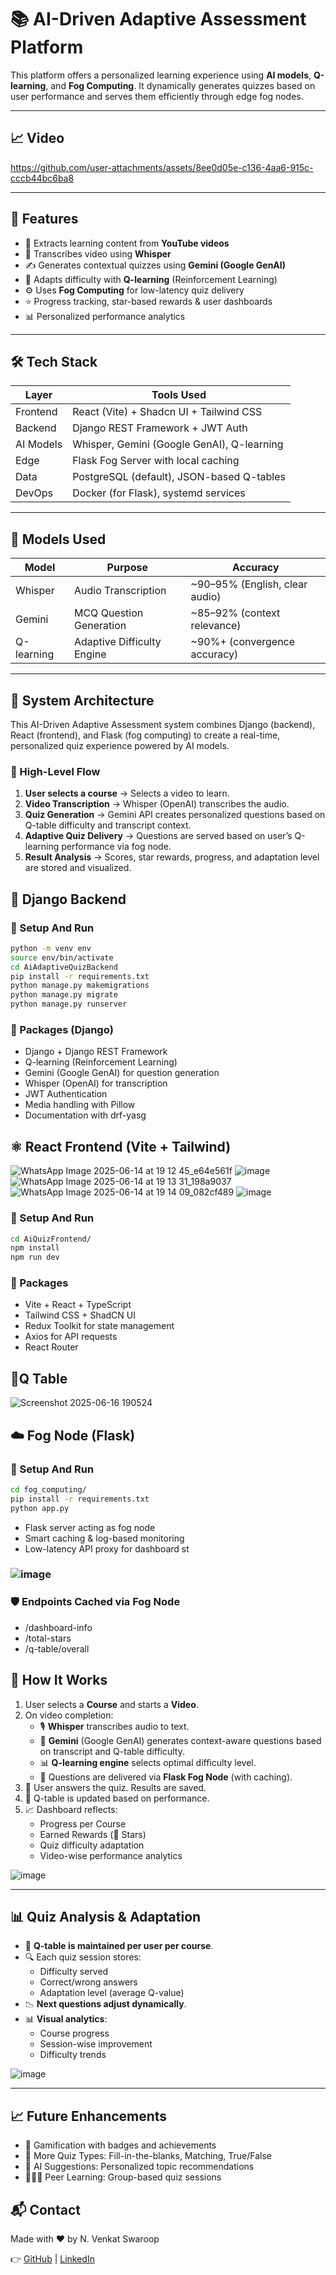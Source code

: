 # 📚 AI-Driven Adaptive Assessment Platform

This platform offers a personalized learning experience using **AI models**, **Q-learning**, and **Fog Computing**. It dynamically generates quizzes based on user performance and serves them efficiently through edge fog nodes.

---

## 📈 Video


https://github.com/user-attachments/assets/8ee0d05e-c136-4aa6-915c-cccb44bc6ba8


---

## 🚀 Features

- 🎥 Extracts learning content from **YouTube videos**
- 🧠 Transcribes video using **Whisper**
- ✍️ Generates contextual quizzes using **Gemini (Google GenAI)**
- 🎯 Adapts difficulty with **Q-learning** (Reinforcement Learning)
- ⚙️ Uses **Fog Computing** for low-latency quiz delivery
- ⭐ Progress tracking, star-based rewards & user dashboards
- 📊 Personalized performance analytics

---

## 🛠️ Tech Stack

| Layer     | Tools Used                           |
|-----------|---------------------------------------|
| Frontend  | React (Vite) + Shadcn UI + Tailwind CSS |
| Backend   | Django REST Framework + JWT Auth      |
| AI Models | Whisper, Gemini (Google GenAI), Q-learning |
| Edge      | Flask Fog Server with local caching   |
| Data      | PostgreSQL (default), JSON-based Q-tables |
| DevOps    | Docker (for Flask), systemd services |

---

## 🧠 Models Used

| Model       | Purpose                    | Accuracy |
|-------------|----------------------------|----------|
| Whisper     | Audio Transcription        | ~90–95% (English, clear audio) |
| Gemini      | MCQ Question Generation    | ~85–92% (context relevance) |
| Q-learning  | Adaptive Difficulty Engine | ~90%+ (convergence accuracy) |

---

## 🔄 System Architecture

This AI-Driven Adaptive Assessment system combines Django (backend), React (frontend), and Flask (fog computing) to create a real-time, personalized quiz experience powered by AI models.

### 🎯 High-Level Flow

1. **User selects a course** → Selects a video to learn.
2. **Video Transcription** → Whisper (OpenAI) transcribes the audio.
3. **Quiz Generation** → Gemini API creates personalized questions based on Q-table difficulty and transcript context.
4. **Adaptive Quiz Delivery** → Questions are served based on user’s Q-learning performance via fog node.
5. **Result Analysis** → Scores, star rewards, progress, and adaptation level are stored and visualized.


## 🧰 Django Backend

### 🔧 Setup And Run

```bash
python -m venv env
source env/bin/activate
cd AiAdaptiveQuizBackend
pip install -r requirements.txt
python manage.py makemigrations
python manage.py migrate
python manage.py runserver
```

### 🔧 Packages (Django)
- Django + Django REST Framework
- Q-learning (Reinforcement Learning)
- Gemini (Google GenAI) for question generation
- Whisper (OpenAI) for transcription
- JWT Authentication
- Media handling with Pillow
- Documentation with drf-yasg

## ⚛️ React Frontend (Vite + Tailwind)

 ![WhatsApp Image 2025-06-14 at 19 12 45_e64e561f](https://github.com/user-attachments/assets/b5413928-b5b5-4f58-9925-a7c609298cad)
 ![image](https://github.com/user-attachments/assets/9073f6a2-b7b2-4f94-a741-9d1f1d59bc22)
 ![WhatsApp Image 2025-06-14 at 19 13 31_198a9037](https://github.com/user-attachments/assets/5f6e2bfb-e241-4e8f-a550-d79f23dce998)
 ![WhatsApp Image 2025-06-14 at 19 14 09_082cf489](https://github.com/user-attachments/assets/db555b3d-340e-4e7b-90fd-58dc1336fee2)
 ![image](https://github.com/user-attachments/assets/f39c55ff-d445-43c5-9d88-f605b1fb1f58)


### 🔧 Setup And Run
```bash
cd AiQuizFrontend/
npm install
npm run dev
```

### 🔧 Packages
- Vite + React + TypeScript
- Tailwind CSS + ShadCN UI
- Redux Toolkit for state management
- Axios for API requests
- React Router

## 🔁Q Table

![Screenshot 2025-06-16 190524](https://github.com/user-attachments/assets/4ac72814-f0b5-43b0-9294-2b4c8dfc1cfc)


## ☁️ Fog Node (Flask)

### 🔧 Setup And Run
```bash
cd fog_computing/
pip install -r requirements.txt
python app.py
```

- Flask server acting as fog node
- Smart caching & log-based monitoring
- Low-latency API proxy for dashboard st

### ![image](https://github.com/user-attachments/assets/2715620b-a58d-4c54-ac68-638beb495823)


### 🛡️ Endpoints Cached via Fog Node

- /dashboard-info
- /total-stars
- /q-table/overall

## 🧪 How It Works

1. User selects a **Course** and starts a **Video**.
2. On video completion:
   - 🎙️ **Whisper** transcribes audio to text.
   - 🧠 **Gemini** (Google GenAI) generates context-aware questions based on transcript and Q-table difficulty.
   - 📊 **Q-learning engine** selects optimal difficulty level.
   - 🚀 Questions are delivered via **Flask Fog Node** (with caching).
3. 📝 User answers the quiz. Results are saved.
4. 🔁 Q-table is updated based on performance.
5. 📈 Dashboard reflects:
   - Progress per Course
   - Earned Rewards (🌟 Stars)
   - Quiz difficulty adaptation
   - Video-wise performance analytics

 ![image](https://github.com/user-attachments/assets/941b970e-0b19-4ca7-b2fa-c28d1b5c57f1)

---

## 📊 Quiz Analysis & Adaptation

- 🎯 **Q-table is maintained per user per course**.
- 🔍 Each quiz session stores:
  - Difficulty served
  - Correct/wrong answers
  - Adaptation level (average Q-value)
- 📉 **Next questions adjust dynamically**.
- 📊 **Visual analytics**:
  - Course progress
  - Session-wise improvement
  - Difficulty trends

 ![image](https://github.com/user-attachments/assets/f8d0dfb2-ea79-4350-a4e2-ae7eab6e748d)

---

## 📈 Future Enhancements
- 🏅 Gamification with badges and achievements
- 🧩 More Quiz Types: Fill-in-the-blanks, Matching, True/False
- 🤖 AI Suggestions: Personalized topic recommendations
- 🧑‍🤝‍🧑 Peer Learning: Group-based quiz sessions

## 📬 Contact
Made with ❤️ by N. Venkat Swaroop

👉 [GitHub](https://github.com/venkatnvs) | [LinkedIn](https://www.linkedin.com/in/n-venkat-swaroop/)
